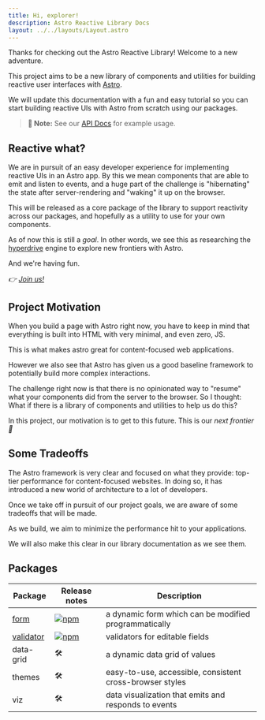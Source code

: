 ```yaml
---
title: Hi, explorer!
description: Astro Reactive Library Docs
layout: ../../layouts/Layout.astro
---
```


Thanks for checking out the Astro Reactive Library! Welcome to a new adventure.

This project aims to be a new library of components and utilities for building reactive user interfaces with [Astro](https://astro.build).

We will update this documentation with a fun and easy tutorial so you can start building reactive UIs with Astro from scratch using our packages.

> **📝 Note:** See our [API Docs](/en/api) for example usage.

## Reactive what?

We are in pursuit of an easy developer experience for implementing reactive UIs in an Astro app. By this we mean components that are able to emit and listen to events, and a huge part of the challenge is "hibernating" the state after server-rendering and "waking" it up on the browser.

This will be released as a core package of the library to support reactivity across our packages, and hopefully as a utility to use for your own components.

As of now this is still a _goal_. In other words, we see this as researching the [hyperdrive](https://starwars.fandom.com/wiki/Hyperdrive/Legends) engine to explore new frontiers with Astro.

And we're having fun.

_👉 [Join us!](https://github.com/astro-reactive/astro-reactive/blob/main/CONTRIBUTING.md#readme)_

## Project Motivation

When you build a page with Astro right now, you have to keep in mind that everything is built into HTML with very minimal, and even zero, JS.

This is what makes astro great for content-focused web applications.

However we also see that Astro has given us a good baseline framework to potentially build more complex interactions.

The challenge right now is that there is no opinionated way to "resume" what your components did from the server to the browser. So I thought: What if there is a library of components and utilities to help us do this?

In this project, our motivation is to get to this future. This is our _next frontier 🚀_

## Some Tradeoffs

The Astro framework is very clear and focused on what they provide: top-tier performance for content-focused websites. In doing so, it has introduced a new world of architecture to a lot of developers.

Once we take off in pursuit of our project goals, we are aware of some tradeoffs that will be made.

As we build, we aim to minimize the performance hit to your applications.

We will also make this clear in our library documentation as we see them.

## Packages

| Package                                                                                              | Release notes                                                                                     | Description                                              |
| ---------------------------------------------------------------------------------------------------- | ------------------------------------------------------------------------------------------------- | -------------------------------------------------------- |
| [form](/en/api/form/form-component)                                                                  | [![npm](https://img.shields.io/npm/v/@astro-reactive/form)](https://github.com/astro-reactive/astro-reactive/blob/main/packages/form/RELEASE.md)           | a dynamic form which can be modified programmatically    |
| [validator](https://github.com/astro-reactive/astro-reactive/blob/main/packages/validator/README.md) | [![npm](https://img.shields.io/npm/v/@astro-reactive/validator)](https://github.com/astro-reactive/astro-reactive/blob/main/packages/validator/RELEASE.md) | validators for editable fields                           |
| data-grid                                                                                            | 🛠                                                                                                 | a dynamic data grid of values                            |
| themes                                                                                               | 🛠                                                                                                 | easy-to-use, accessible, consistent cross-browser styles |
| viz                                                                                                  | 🛠                                                                                                 | data visualization that emits and responds to events     |

